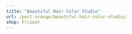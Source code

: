 ```yaml
---
title: "Beautiful Hair Color Studio"
url: /port-orange/beautiful-hair-color-studio/
shop: Friseur
---
```


